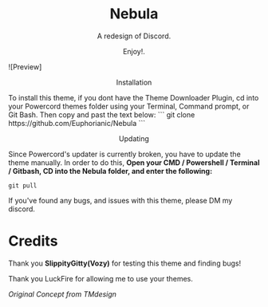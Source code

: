 <h1 align="center">Nebula</h1>
<p align="center">A redesign of Discord.</p>
<p align="center">Enjoy!.</p>

![Preview]

<p align="center">Installation</p>
To install this theme, if you dont have the Theme Downloader Plugin, cd into your Powercord themes folder using your Terminal, Command prompt, or Git Bash. Then copy and past the text below:
```
git clone https://github.com/Euphorianic/Nebula
```
<p align="center">Updating</p>

Since Powercord's updater is currently broken, you have to update the theme manually. In order to do this, **Open your CMD / Powershell / Terminal / Gitbash, CD into the Nebula folder, and enter the following:**
```
git pull
```
If you've found any bugs, and issues with this theme, please DM my discord.

# Credits
Thank you **SlippityGitty(Vozy)** for testing this theme and finding bugs!

Thank you LuckFire for allowing me to use your themes.



*Original Concept from TMdesign*
